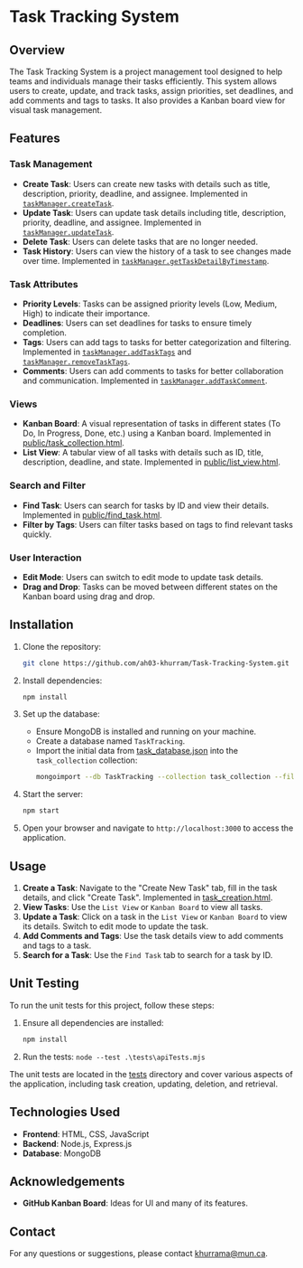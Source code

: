 # Task Tracking System

## Overview

The Task Tracking System is a project management tool designed to help teams and individuals manage their tasks efficiently. This system allows users to create, update, and track tasks, assign priorities, set deadlines, and add comments and tags to tasks. It also provides a Kanban board view for visual task management.

## Features

### Task Management
- **Create Task**: Users can create new tasks with details such as title, description, priority, deadline, and assignee. Implemented in [`taskManager.createTask`](taskManager.mjs).
- **Update Task**: Users can update task details including title, description, priority, deadline, and assignee. Implemented in [`taskManager.updateTask`](taskManager.mjs).
- **Delete Task**: Users can delete tasks that are no longer needed.
- **Task History**: Users can view the history of a task to see changes made over time. Implemented in [`taskManager.getTaskDetailByTimestamp`](taskManager.mjs).

### Task Attributes
- **Priority Levels**: Tasks can be assigned priority levels (Low, Medium, High) to indicate their importance.
- **Deadlines**: Users can set deadlines for tasks to ensure timely completion.
- **Tags**: Users can add tags to tasks for better categorization and filtering. Implemented in [`taskManager.addTaskTags`](taskManager.mjs) and [`taskManager.removeTaskTags`](taskManager.mjs).
- **Comments**: Users can add comments to tasks for better collaboration and communication. Implemented in [`taskManager.addTaskComment`](taskManager.mjs).

### Views
- **Kanban Board**: A visual representation of tasks in different states (To Do, In Progress, Done, etc.) using a Kanban board. Implemented in [public/task_collection.html](public/task_collection.html).
- **List View**: A tabular view of all tasks with details such as ID, title, description, deadline, and state. Implemented in [public/list_view.html](public/list_view.html).

### Search and Filter
- **Find Task**: Users can search for tasks by ID and view their details. Implemented in [public/find_task.html](public/find_task.html).
- **Filter by Tags**: Users can filter tasks based on tags to find relevant tasks quickly.

### User Interaction
- **Edit Mode**: Users can switch to edit mode to update task details.
- **Drag and Drop**: Tasks can be moved between different states on the Kanban board using drag and drop.

## Installation

1. Clone the repository:
    ```sh
    git clone https://github.com/ah03-khurram/Task-Tracking-System.git
    ```

2. Install dependencies:
    ```sh
    npm install
    ```

3. Set up the database:
    - Ensure MongoDB is installed and running on your machine.
    - Create a database named `TaskTracking`.
    - Import the initial data from [task_database.json](/task_database.json) into the `task_collection` collection:
        ```sh
        mongoimport --db TaskTracking --collection task_collection --file task_database.json --jsonArray
        ```

4. Start the server:
    ```sh
    npm start
    ```

5. Open your browser and navigate to `http://localhost:3000` to access the application.

## Usage

1. **Create a Task**: Navigate to the "Create New Task" tab, fill in the task details, and click "Create Task". Implemented in [task_creation.html](/public/task_creation.html).
2. **View Tasks**: Use the `List View` or `Kanban Board` to view all tasks.
3. **Update a Task**: Click on a task in the `List View` or `Kanban Board` to view its details. Switch to edit mode to update the task.
4. **Add Comments and Tags**: Use the task details view to add comments and tags to a task.
5. **Search for a Task**: Use the `Find Task` tab to search for a task by ID.

## Unit Testing

To run the unit tests for this project, follow these steps:

1. Ensure all dependencies are installed:
    ```sh
    npm install
    ```

2. Run the tests:
    `node --test .\tests\apiTests.mjs`

The unit tests are located in the [tests](/tests/apiTests.mjs) directory and cover various aspects of the application, including task creation, updating, deletion, and retrieval.

## Technologies Used

- **Frontend**: HTML, CSS, JavaScript
- **Backend**: Node.js, Express.js
- **Database**: MongoDB

## Acknowledgements

- **GitHub Kanban Board**: Ideas for UI and many of its features.

## Contact

For any questions or suggestions, please contact [khurrama@mun.ca](mailto:khurrama@mun.ca).
